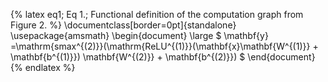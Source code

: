 {% latex
  eq1;
  Eq 1.;
  Functional definition of the computation graph from Figure 2.
%}
\documentclass[border=0pt]{standalone}
\usepackage{amsmath}
\begin{document}
\large
$
\mathbf{y} =\mathrm{smax^{(2)}}(\mathrm{ReLU^{(1)}}(\mathbf{x}\mathbf{W^{(1)}} + \mathbf{b^{(1)}}) \mathbf{W^{(2)}} + \mathbf{b^{(2)}})
$
\end{document}
{% endlatex %}
